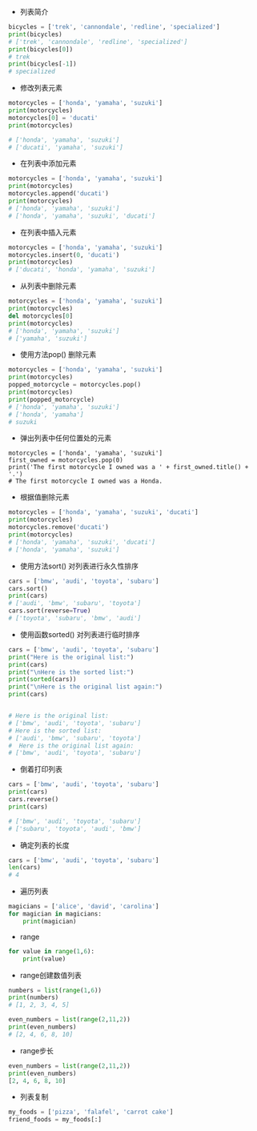 - 列表简介

```python
bicycles = ['trek', 'cannondale', 'redline', 'specialized'] 
print(bicycles)
# ['trek', 'cannondale', 'redline', 'specialized']
print(bicycles[0])
# trek
print(bicycles[-1])
# specialized
```

- 修改列表元素

```python
motorcycles = ['honda', 'yamaha', 'suzuki']
print(motorcycles)
motorcycles[0] = 'ducati'
print(motorcycles)

# ['honda', 'yamaha', 'suzuki']
# ['ducati', 'yamaha', 'suzuki']
```


- 在列表中添加元素

```python
motorcycles = ['honda', 'yamaha', 'suzuki']
print(motorcycles)
motorcycles.append('ducati')
print(motorcycles)
# ['honda', 'yamaha', 'suzuki']
# ['honda', 'yamaha', 'suzuki', 'ducati']
```

- 在列表中插入元素

```python
motorcycles = ['honda', 'yamaha', 'suzuki']
motorcycles.insert(0, 'ducati') 
print(motorcycles)
# ['ducati', 'honda', 'yamaha', 'suzuki']
```

- 从列表中删除元素

```python
motorcycles = ['honda', 'yamaha', 'suzuki'] 
print(motorcycles)
del motorcycles[0]
print(motorcycles)
# ['honda', 'yamaha', 'suzuki']
# ['yamaha', 'suzuki']
```

- 使用方法pop() 删除元素

```python
motorcycles = ['honda', 'yamaha', 'suzuki']
print(motorcycles)
popped_motorcycle = motorcycles.pop()
print(motorcycles)
print(popped_motorcycle)
# ['honda', 'yamaha', 'suzuki']
# ['honda', 'yamaha']
# suzuki
```

- 弹出列表中任何位置处的元素

```
motorcycles = ['honda', 'yamaha', 'suzuki']
first_owned = motorcycles.pop(0)
print('The first motorcycle I owned was a ' + first_owned.title() + '.')
# The first motorcycle I owned was a Honda.
```

- 根据值删除元素

```python
motorcycles = ['honda', 'yamaha', 'suzuki', 'ducati'] 
print(motorcycles)
motorcycles.remove('ducati')
print(motorcycles)
# ['honda', 'yamaha', 'suzuki', 'ducati']
# ['honda', 'yamaha', 'suzuki']
```

- 使用方法sort() 对列表进行永久性排序

```python
cars = ['bmw', 'audi', 'toyota', 'subaru'] 
cars.sort()
print(cars)
# ['audi', 'bmw', 'subaru', 'toyota']
cars.sort(reverse=True)
# ['toyota', 'subaru', 'bmw', 'audi']
```

- 使用函数sorted() 对列表进行临时排序

```python
cars = ['bmw', 'audi', 'toyota', 'subaru']
print("Here is the original list:") 
print(cars)
print("\nHere is the sorted list:") 
print(sorted(cars))
print("\nHere is the original list again:") 
print(cars)


# Here is the original list:
# ['bmw', 'audi', 'toyota', 'subaru']
# Here is the sorted list:
# ['audi', 'bmw', 'subaru', 'toyota']
#  Here is the original list again: 
# ['bmw', 'audi', 'toyota', 'subaru']
```

- 倒着打印列表

```python
cars = ['bmw', 'audi', 'toyota', 'subaru'] 
print(cars)
cars.reverse() 
print(cars)

# ['bmw', 'audi', 'toyota', 'subaru']
# ['subaru', 'toyota', 'audi', 'bmw']
```

- 确定列表的长度

```python
cars = ['bmw', 'audi', 'toyota', 'subaru']
len(cars)
# 4
```

- 遍历列表

```python
magicians = ['alice', 'david', 'carolina'] 
for magician in magicians:
    print(magician)
```

- range

```python
for value in range(1,6):
    print(value)
```

- range创建数值列表

```python
numbers = list(range(1,6))
print(numbers)
# [1, 2, 3, 4, 5]

even_numbers = list(range(2,11,2)) 
print(even_numbers)
# [2, 4, 6, 8, 10]
```

- range步长

```python
even_numbers = list(range(2,11,2)) 
print(even_numbers)
[2, 4, 6, 8, 10]
```

- 列表复制

```python
my_foods = ['pizza', 'falafel', 'carrot cake']
friend_foods = my_foods[:]
```

